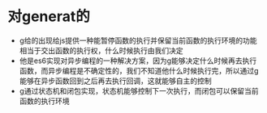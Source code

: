 # 对generat的
- g给的出现给js提供一种能暂停函数的执行并保留当前函数的执行环境的功能相当于交出函数的执行权，什么时候执行由我们决定
- 他是es6实现对异步编程的一种解决方案，因为g能够决定什么时候再去执行函数，而异步编程是不确定性的，我们不知道他什么时候执行完，所以通过g能够在异步函数回到之后再去执行回调，这就能够自主的控制
- g通过状态机和闭包实现，状态机能够控制下一次执行，而闭包可以保留当前函数的执行环境

# 